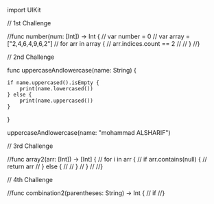 import UIKit

// 1st Challenge

//func number(num: [Int]) -> Int {
//    var number = 0
//    var array = ["2,4,6,4,9,6,2"]
//    for arr in array {
//        arr.indices.count == 2
//
//    }
//}




// 2nd Challenge

func uppercaseAndlowercase(name: String) {
    
    if name.uppercased().isEmpty {
        print(name.lowercased())
    } else {
        print(name.uppercased())
    }
}

uppercaseAndlowercase(name: "mohammad ALSHARIF")




// 3rd Challenge

//func array2(arr: [Int]) -> [Int] {
//    for i in arr {
//        if arr.contains(null) {
//            return arr
//        } else {
//
//        }
//    }
//
//}




// 4th Challenge

//func combination2(parentheses: String) -> Int {
//    if
//}
